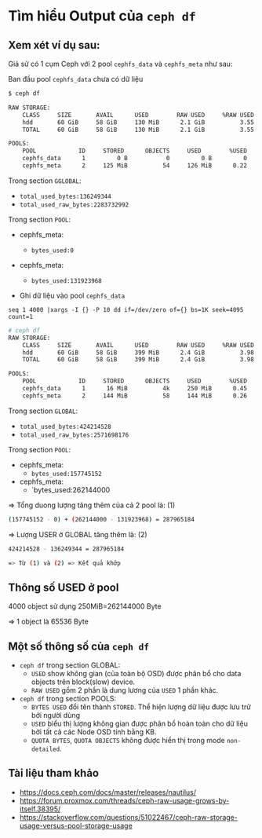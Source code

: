 # Tìm hiểu Output của `ceph df`

## Xem xét ví dụ sau:

Giả sử có 1 cụm Ceph với 2 pool `cephfs_data` và `cephfs_meta` như sau:

Ban đầu pool `cephfs_data` chưa có dữ liệu

```sh
$ ceph df

RAW STORAGE:
    CLASS     SIZE       AVAIL      USED        RAW USED     %RAW USED
    hdd       60 GiB     58 GiB     130 MiB      2.1 GiB          3.55
    TOTAL     60 GiB     58 GiB     130 MiB      2.1 GiB          3.55

POOLS:
    POOL            ID     STORED      OBJECTS     USED        %USED     MAX AVAIL
    cephfs_data      1         0 B           0         0 B         0        27 GiB
    cephfs_meta      2     125 MiB          54     126 MiB      0.22        55 GiB
```

Trong section `GGLOBAL`:
- `total_used_bytes:136249344`
- `total_used_raw_bytes:2283732992`

Trong section `POOL`:
- cephfs_meta:
  - `bytes_used:0`
- cephfs_meta:
  - `bytes_used:131923968`

- Ghi dữ liệu vào pool `cephfs_data`
```
seq 1 4000 |xargs -I {} -P 10 dd if=/dev/zero of={} bs=1K seek=4095 count=1
```
```sh
# ceph df
RAW STORAGE:
    CLASS     SIZE       AVAIL      USED        RAW USED     %RAW USED
    hdd       60 GiB     58 GiB     399 MiB      2.4 GiB          3.98
    TOTAL     60 GiB     58 GiB     399 MiB      2.4 GiB          3.98

POOLS:
    POOL            ID     STORED      OBJECTS     USED        %USED     MAX AVAIL
    cephfs_data      1      16 MiB          4k     250 MiB      0.45        55 GiB
    cephfs_meta      2     144 MiB          58     144 MiB      0.26        55 GiB
```
Trong section `GLOBAL`:
- `total_used_bytes:424214528`
- `total_used_raw_bytes:2571698176`

Trong section `POOL`:
- cephfs_meta:
  - `bytes_used:157745152`
- cephfs_meta:
  - `bytes_used:262144000

=> Tổng duong lượng tăng thêm của cả 2 pool là: (1)
```sh
(157745152 - 0) + (262144000 - 131923968) = 287965184
```
=> Lượng USER ở GLOBAL tăng thêm là: (2)
```sh
424214528 - 136249344 = 287965184

=> Từ (1) và (2) => Kết quả khớp
```

## Thông số USED ở pool

4000 object sử dụng 250MiB=262144000 Byte 

=> 1 object là 65536 Byte

## Một số thông số của `ceph df`
- `ceph df` trong section GLOBAL:
  - `USED` show không gian (của toàn bộ OSD) được phân bổ cho data objects trên block(slow) device.
  - `RAW USED` gồm 2 phần là dung lương của `USED` 1 phần khác.
- `ceph df` trong section POOLS:
  - `BYTES USED` đổi tên thành `STORED`. Thể hiện lượng dữ liệu được lưu trữ bởi người dùng
  - `USED` biểu thị lượng không gian được phân bổ hoàn toàn cho dữ liệu bởi tất cả các Node OSD tính bằng KB.
  - `QUOTA BYTES`, `QUOTA OBJECTS` không được hiển thị trong mode `non-detailed`.

## Tài liệu tham khảo
- https://docs.ceph.com/docs/master/releases/nautilus/
- https://forum.proxmox.com/threads/ceph-raw-usage-grows-by-itself.38395/
- https://stackoverflow.com/questions/51022467/ceph-raw-storage-usage-versus-pool-storage-usage
